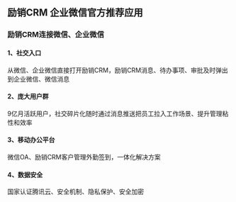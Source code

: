 ## **励销CRM 企业微信官方推荐应用**

### **励销CRM连接微信、企业微信**

#### 1、社交入口

从微信、企业微信直接打开励销CRM，励销CRM消息、待办事项、审批及时弹出到企业微信、微信消息

#### 2、庞大用户群

9亿月活跃用户，社交碎片化随时通过消息推送把员工拉入工作场景、提升管理粘性和效率

#### 3、移动办公平台

微信OA、励销CRM客户管理外勤签到，一体化解决方案

#### 4、数据安全

国家认证腾讯云、安全机制、隐私保护、安全加密

